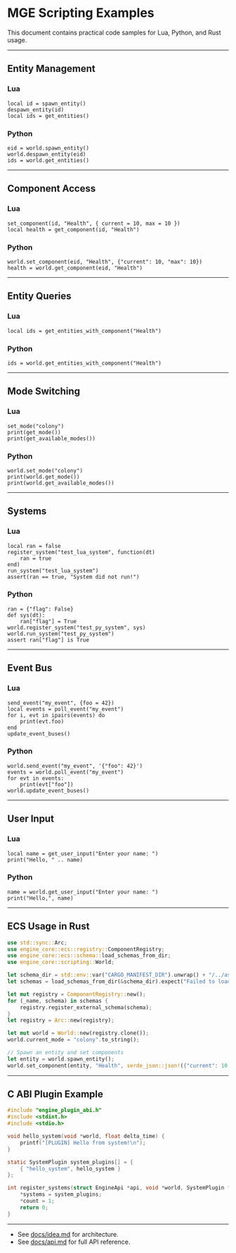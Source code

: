 # MGE Scripting Examples

This document contains practical code samples for Lua, Python, and Rust usage.

---

## Entity Management

### Lua

```
local id = spawn_entity()
despawn_entity(id)
local ids = get_entities()
```

### Python

```
eid = world.spawn_entity()
world.despawn_entity(eid)
ids = world.get_entities()
```

---

## Component Access

### Lua

```
set_component(id, "Health", { current = 10, max = 10 })
local health = get_component(id, "Health")
```

### Python

```
world.set_component(eid, "Health", {"current": 10, "max": 10})
health = world.get_component(eid, "Health")
```

---

## Entity Queries

### Lua

```
local ids = get_entities_with_component("Health")
```

### Python

```
ids = world.get_entities_with_component("Health")
```

---

## Mode Switching

### Lua

```
set_mode("colony")
print(get_mode())
print(get_available_modes())
```

### Python

```
world.set_mode("colony")
print(world.get_mode())
print(world.get_available_modes())
```

---

## Systems

### Lua

```
local ran = false
register_system("test_lua_system", function(dt)
    ran = true
end)
run_system("test_lua_system")
assert(ran == true, "System did not run!")
```

### Python

```
ran = {"flag": False}
def sys(dt):
    ran["flag"] = True
world.register_system("test_py_system", sys)
world.run_system("test_py_system")
assert ran["flag"] is True
```

---

## Event Bus

### Lua

```
send_event("my_event", {foo = 42})
local events = poll_event("my_event")
for i, evt in ipairs(events) do
    print(evt.foo)
end
update_event_buses()
```

### Python

```
world.send_event("my_event", '{"foo": 42}')
events = world.poll_event("my_event")
for evt in events:
    print(evt["foo"])
world.update_event_buses()
```

---

## User Input

### Lua

```
local name = get_user_input("Enter your name: ")
print("Hello, " .. name)
```

### Python

```
name = world.get_user_input("Enter your name: ")
print("Hello,", name)
```

---

## ECS Usage in Rust

```rust
use std::sync::Arc;
use engine_core::ecs::registry::ComponentRegistry;
use engine_core::ecs::schema::load_schemas_from_dir;
use engine_core::scripting::World;

let schema_dir = std::env::var("CARGO_MANIFEST_DIR").unwrap() + "/../assets/schemas";
let schemas = load_schemas_from_dir(&schema_dir).expect("Failed to load schemas");

let mut registry = ComponentRegistry::new();
for (_name, schema) in schemas {
    registry.register_external_schema(schema);
}
let registry = Arc::new(registry);

let mut world = World::new(registry.clone());
world.current_mode = "colony".to_string();

// Spawn an entity and set components
let entity = world.spawn_entity();
world.set_component(entity, "Health", serde_json::json!({"current": 10, "max": 10})).unwrap();
```

---

## C ABI Plugin Example

```c
#include "engine_plugin_abi.h"
#include <stdint.h>
#include <stdio.h>

void hello_system(void *world, float delta_time) {
    printf("[PLUGIN] Hello from system!\n");
}

static SystemPlugin system_plugins[] = {
    { "hello_system", hello_system }
};

int register_systems(struct EngineApi *api, void *world, SystemPlugin **systems, int *count) {
    *systems = system_plugins;
    *count = 1;
    return 0;
}
```

---

- See [docs/idea.md](idea.md) for architecture.
- See [docs/api.md](api.md) for full API reference.
